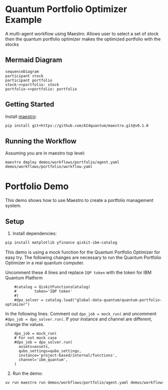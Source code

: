 # Quantum Portfolio Optimizer Example

A multi-agent workflow using Maestro: Allows user to select a set of stock then the quantum portfolio optimizer makes the optimized portfolio with the stocks

## Mermaid Diagram

<!-- MERMAID_START -->
```mermaid
sequenceDiagram
participant stock
participant portfolio
stock->>portfolio: stock
portfolio->>portfolio: portfolio
```
<!-- MERMAID_END -->

## Getting Started

Install [maestro](https://github.com/AI4quantum/maestro):
   ```bash
   pip install git+https://github.com/AI4quantum/maestro.git@v0.1.0
   ```

## Running the Workflow

Assuming you are in maestro top level:

`maestro deploy demos/workflows/portfolio/agent.yaml demos/workflows/portfolio/workflow.yaml` 

# Portfolio Demo

This demo shows how to use Maestro to create a portfolio management system.

## Setup

1. Install dependencies:
```bash
pip install matplotlib yfinance qiskit-ibm-catalog
```

This demo is using a mock function for the Quantum Portfolio Optimizer for easy try.  The following changes are necessary to run the Quantum Portfolio Optimizer in a real quantum computer.

Uncomment these 4 lines and replace `IQP token` with the token for IBM Quantum Platform
```
    #catalog = QiskitFunctionsCatalog(
    #        token='IQP token'
    #)
    #dpo_solver = catalog.load("global-data-quantum/quantum-portfolio-optimizer")
```

In the following lines. Comment out `dpo_job = mock_run(` and uncomment `#dpo_job = dpo_solver.run(`.  If your instance and channel are different, change the values.
```
    dpo_job = mock_run(
    # For not mock case
    #dpo_job = dpo_solver.run(  
      assets=assets,
      qubo_settings=qubo_settings,
      instance='project-based/internal/functions',
      channel='ibm_quantum',
    )
```

2. Run the demo:
```bash
uv run maestro run demos/workflows/portfolio/agent.yaml demos/workflows/portfolio/workflow.yaml
```


